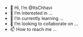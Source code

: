 - 👋 Hi, I’m @ItsChhavi
- 👀 I’m interested in ...
- 🌱 I’m currently learning ...
- 💞️ I’m looking to collaborate on ...
- 📫 How to reach me ...

<!---
ItsChhavi/ItsChhavi is a ✨ special ✨ repository because its `README.md` (this file) appears on your GitHub profile.
You can click the Preview link to take a look at your changes.
--->
